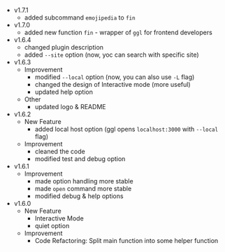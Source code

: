 - v1.7.1
    - added subcommand `emojipedia` to `fin` 
- v1.7.0
    - added new function `fin` - wrapper of `ggl` for frontend developers
- v1.6.4
    - changed plugin description
    - added `--site` option (now, yoc can search with specific site)
- v1.6.3
    - Improvement
        - modified `--local` option (now, you can also use `-L` flag)
        - changed the design of Interactive mode (more useful)
        - updated help option
    - Other
        - updated logo & README
- v1.6.2
    - New Feature
        - added local host option (ggl opens `localhost:3000` with `--local` flag)
    - Improvement
        - cleaned the code
        - modified test and debug option
- v1.6.1
    - Improvement
        - made option handling more stable
        - made `open` command more stable
        - modified debug & help options
- v1.6.0
    - New Feature
        - Interactive Mode 
        - quiet option
    - Improvement
        - Code Refactoring: Split main function into some helper function
